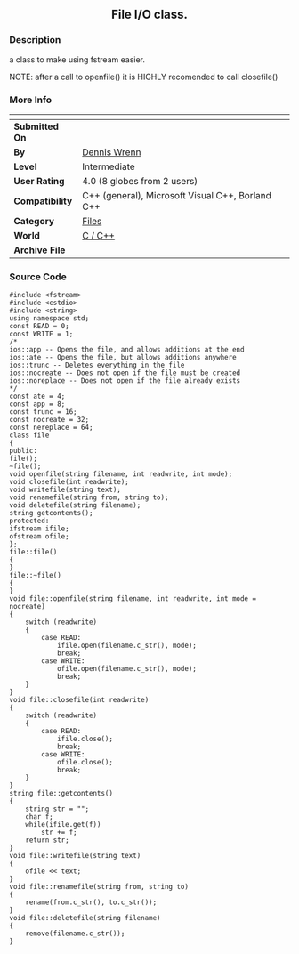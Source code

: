 ﻿<div align="center">

## File I/O class\.


</div>

### Description

a class to make using fstream easier.

NOTE: after a call to openfile() it is HIGHLY recomended to call closefile()
 
### More Info
 


<span>             |<span>
---                |---
**Submitted On**   |
**By**             |[Dennis Wrenn](https://github.com/Planet-Source-Code/PSCIndex/blob/master/ByAuthor/dennis-wrenn.md)
**Level**          |Intermediate
**User Rating**    |4.0 (8 globes from 2 users)
**Compatibility**  |C\+\+ \(general\), Microsoft Visual C\+\+, Borland C\+\+
**Category**       |[Files](https://github.com/Planet-Source-Code/PSCIndex/blob/master/ByCategory/files__3-2.md)
**World**          |[C / C\+\+](https://github.com/Planet-Source-Code/PSCIndex/blob/master/ByWorld/c-c.md)
**Archive File**   |[](https://github.com/Planet-Source-Code/dennis-wrenn-file-i-o-class__3-1004/archive/master.zip)





### Source Code

```
#include <fstream>
#include <cstdio>
#include <string>
using namespace std;
const READ = 0;
const WRITE = 1;
/*
ios::app -- Opens the file, and allows additions at the end
ios::ate -- Opens the file, but allows additions anywhere
ios::trunc -- Deletes everything in the file
ios::nocreate -- Does not open if the file must be created
ios::noreplace -- Does not open if the file already exists
*/
const ate = 4;
const app = 8;
const trunc = 16;
const nocreate = 32;
const nereplace = 64;
class file
{
public:
file();
~file();
void openfile(string filename, int readwrite, int mode);
void closefile(int readwrite);
void writefile(string text);
void renamefile(string from, string to);
void deletefile(string filename);
string getcontents();
protected:
ifstream ifile;
ofstream ofile;
};
file::file()
{
}
file::~file()
{
}
void file::openfile(string filename, int readwrite, int mode = nocreate)
{
	switch (readwrite)
	{
		case READ:
			ifile.open(filename.c_str(), mode);
			break;
		case WRITE:
			ofile.open(filename.c_str(), mode);
			break;
	}
}
void file::closefile(int readwrite)
{
	switch (readwrite)
	{
		case READ:
			ifile.close();
			break;
		case WRITE:
			ofile.close();
			break;
	}
}
string file::getcontents()
{
	string str = "";
	char f;
	while(ifile.get(f))
		str += f;
	return str;
}
void file::writefile(string text)
{
	ofile << text;
}
void file::renamefile(string from, string to)
{
	rename(from.c_str(), to.c_str());
}
void file::deletefile(string filename)
{
	remove(filename.c_str());
}
```


